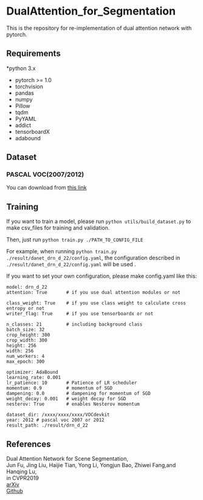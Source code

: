 # DualAttention_for_Segmentation
This is the repository for re-implementation of dual attention network with pytorch. 

## Requirements
*python 3.x
* pytorch >= 1.0
* torchvision
* pandas
* numpy
* Pillow
* tqdm
* PyYAML
* addict
* tensorboardX
* adabound

## Dataset
### PASCAL VOC(2007/2012)
You can download from [this link](http://host.robots.ox.ac.uk/pascal/VOC/)


## Training
If you want to train a model, please run `python utils/build_dataset.py` to make csv_files for training and validation.

Then, just run `python train.py ./PATH_TO_CONFIG_FILE`

For example, when running `python train.py ./result/danet_drn_d_22/config.yaml`,
the configuration described in `./result/danet_drn_d_22/config.yaml` will be used .

If you want to set your own configuration, please make config.yaml like this:
```
model: drn_d_22
attention: True       # if you use dual attention modules or not

class_weight: True    # if you use class weight to calculate cross entropy or not
writer_flag: True     # if you use tensorboardx or not

n_classes: 21         # including background class
batch_size: 32
crop_height: 300
crop_width: 300
height: 256
width: 256
num_workers: 4
max_epoch: 300

optimizer: AdaBound
learning_rate: 0.001
lr_patience: 10       # Patience of LR scheduler
momentum: 0.9         # momentum of SGD
dampening: 0.0        # dampening for momentum of SGD
weight_decay: 0.001   # weight decay for SGD
nesterov: True        # enables Nesterov momentum

dataset_dir: /xxxx/xxxx/xxxx/VOCdevkit
year: 2012 # pascal voc 2007 or 2012
result_path: ./result/drn_d_22
```

## References
Dual Attention Network for Scene Segmentation, \
Jun Fu, Jing Liu, Haijie Tian, Yong Li, Yongjun Bao, Zhiwei Fang,and Hanqing Lu, \
in CVPR2019\
  [arXiv](https://arxiv.org/pdf/1809.02983.pdf)\
  [Github](https://github.com/junfu1115/DANet)
